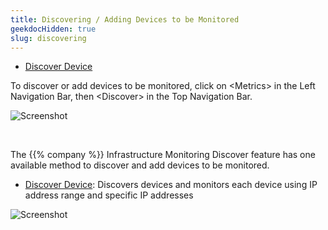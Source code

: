 ```yaml
---
title: Discovering / Adding Devices to be Monitored
geekdocHidden: true
slug: discovering
---
```


* <a href="/cloud_vista/overview/inframonitoring/discovering/discoverdevice">Discover Device</a>

To discover or add devices to be monitored, click on \<Metrics> in the Left Navigation Bar, then \<Discover> in the Top Navigation Bar. 

![Screenshot](/cloud_vista/overview/images/discover1.png)

&nbsp;

The {{% company %}} Infrastructure Monitoring Discover feature has one available method to discover and add devices to be monitored.
* <a href="/cloud_vista/overview/inframonitoring/discovering/discoverdevice">Discover Device</a>:  Discovers devices and monitors each device using IP address range and specific IP addresses

![Screenshot](/cloud_vista/overview/images/discover2.png)
